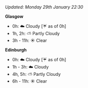 *Updated: Monday 29th January 22:30*

**Glasgow**

* 0h: :cloud: Cloudy [:umbrella: as of 0h]
* 1h, 2h: :partly_sunny: Partly Cloudy
* 3h - 11h: :sunny: Clear

**Edinburgh**

* 0h: :cloud: Cloudy [:umbrella: as of 0h]
* 1h - 3h: :cloud: Cloudy
* 4h, 5h: :partly_sunny: Partly Cloudy
* 6h - 11h: :sunny: Clear
